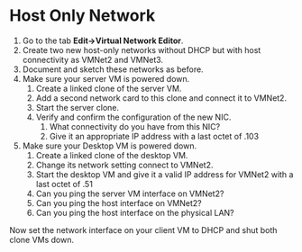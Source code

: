 # Host Only Network

1. Go to the tab **Edit->Virtual Network Editor**.
2. Create two new host-only networks without DHCP but with host connectivity as VMNet2 and VMNet3.
3. Document and sketch these networks as before.
4. Make sure your server VM is powered down.
   1. Create a linked clone of the server VM.
   2. Add a second network card to this clone and connect it to VMNet2.&#x20;
   3. Start the server clone.&#x20;
   4. Verify and confirm the configuration of the new NIC.
      1. What connectivity do you have from this NIC?
      2. Give it an appropriate IP address with a last octet of .103
5. Make sure your Desktop VM is powered down.
   1. Create a linked clone of the desktop VM.
   2. Change its network setting connect to VMNet2.
   3. Start the desktop VM and give it a valid IP address for VMNet2 with a last octet of .51
   4. Can you ping the server VM interface on VMNet2?&#x20;
   5. Can you ping the host interface on VMNet2?
   6. Can you ping the host interface on the physical LAN?

Now set the network interface on your client VM to DHCP and shut both clone VMs down.

